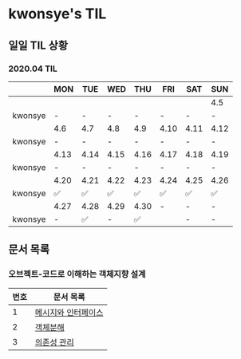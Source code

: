 # kwonsye's TIL


## 일일 TIL 상황

### 2020.04 TIL
||MON|TUE|WED|THU|FRI|SAT|SUN|
|---|---|---|---|---|---|---|---|
||||||||4.5|
|kwonsye|-|-|-|-|-|-|-|
||4.6|4.7|4.8|4.9|4.10|4.11|4.12|
|kwonsye|-|-|-|-|-|-|-|
||4.13|4.14|4.15|4.16|4.17|4.18|4.19|
|kwonsye|-|-|-|-|-|-|-|
||4.20|4.21|4.22|4.23|4.24|4.25|4.26|
|kwonsye|✅|✅|✅|✅|✅|✅|✅|
||4.27|4.28|4.29|4.30|-|-|-|
|kwonsye|-|✅|-|✅||-|-|

## 문서 목록

### 오브젝트-코드로 이해하는 객체지향 설계
|번호|문서 목록|
|---|---|
|1|[메시지와 인터페이스](./2020-04-20/object_message_and_interface.md)|
|2|[객체분해](./2020-04-22/object_decomposition.md)|
|3|[의존성 관리](./2020-04-30/object_dependency.md)|